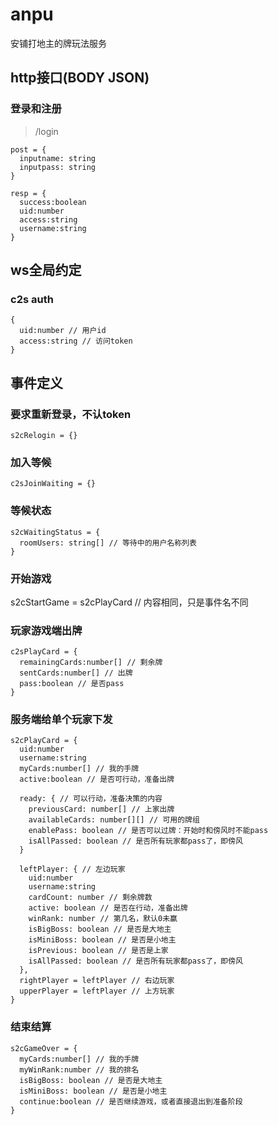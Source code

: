 # anpu
安铺打地主的牌玩法服务

## http接口(BODY JSON)

### 登录和注册
> /login
```
post = {
  inputname: string
  inputpass: string
}

resp = {
  success:boolean
  uid:number
  access:string
  username:string
}
```

## ws全局约定

### c2s auth
```
{
  uid:number // 用户id
  access:string // 访问token
}
```

## 事件定义

### 要求重新登录，不认token
```
s2cRelogin = {}
```

### 加入等候
```
c2sJoinWaiting = {}
```
### 等候状态
```
s2cWaitingStatus = {
  roomUsers: string[] // 等待中的用户名称列表
}
```

### 开始游戏

s2cStartGame = s2cPlayCard // 内容相同，只是事件名不同

### 玩家游戏端出牌

```
c2sPlayCard = {
  remainingCards:number[] // 剩余牌
  sentCards:number[] // 出牌
  pass:boolean // 是否pass
}
```

### 服务端给单个玩家下发

```
s2cPlayCard = {
  uid:number
  username:string
  myCards:number[] // 我的手牌
  active:boolean // 是否可行动，准备出牌

  ready: { // 可以行动，准备决策的内容
    previousCard: number[] // 上家出牌
    availableCards: number[][] // 可用的牌组
    enablePass: boolean // 是否可以过牌：开始时和傍风时不能pass
    isAllPassed: boolean // 是否所有玩家都pass了，即傍风
  }

  leftPlayer: { // 左边玩家
    uid:number
    username:string
    cardCount: number // 剩余牌数
    active: boolean // 是否在行动，准备出牌
    winRank: number // 第几名，默认0未赢
    isBigBoss: boolean // 是否是大地主
    isMiniBoss: boolean // 是否是小地主
    isPrevious: boolean // 是否是上家
    isAllPassed: boolean // 是否所有玩家都pass了，即傍风
  },
  rightPlayer = leftPlayer // 右边玩家
  upperPlayer = leftPlayer // 上方玩家
}
```

### 结束结算

```
s2cGameOver = {
  myCards:number[] // 我的手牌
  myWinRank:number // 我的排名
  isBigBoss: boolean // 是否是大地主
  isMiniBoss: boolean // 是否是小地主
  continue:boolean // 是否继续游戏，或者直接退出到准备阶段
}
```